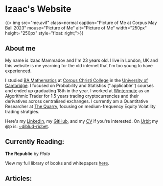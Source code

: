 # Izaac's Website
{{< img src="me.avif" class=normal caption="Picture of Me at Corpus May Ball 2023" mouse="Picture of Me" alt="Picture of Me" width="250px" height="250px" style="float: right;">}}
## About me
My name is Izaac Mammadov and I'm 23 years old. I live in London, UK and this website is me yearning for the old internet that I'm too young to have experienced.

I studied [BA Mathematics](https://en.wikipedia.org/wiki/Mathematical_Tripos) at [Corpus Christi College](https://www.corpus.cam.ac.uk/) in the [University of Cambridge](https://www.cam.ac.uk/). I focused on Probability and Statistics (''applicable'') courses and ended up graduating 18th in the year. I worked at [Wintermute](https://wintermute.com/) as an Algorithmic Trader for 1.5 years trading cryptocurrencies and their derivatives across centralised exchanges. I currently am a Quantitative Researcher at [The Quarry](https://www.quarrylp.com/), focusing on medium-frequency Equity Volatility trading stratgies.

Here's my [LinkedIn](https://www.linkedin.com/in/izaac-mammadov/), my [GitHub](https://github.com/IzaacMammadov), and my [CV](CV.pdf) if you're interested. On [Urbit](urbit) my @p is: [~diblud-ricbet](https://tlon.network/lure/~loshut-lonreg/tlon).

## Currently Reading:

**The Republic** by *Plato*

View my full library of books and whitepapers [here](library).

## Articles:

